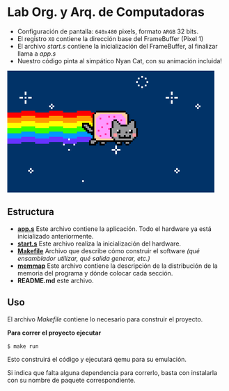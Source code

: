 # Lab Org. y Arq. de Computadoras

* Configuración de pantalla: `640x480` pixels, formato `ARGB` 32 bits.
* El registro `X0` contiene la dirección base del FrameBuffer (Pixel 1)
* El archivo _start.s_ contiene la inicialización del FrameBuffer, al finalizar llama a _app.s_
* Nuestro código pinta al simpático Nyan Cat, con su animación incluida!

![ Nyan Cat](nyan.gif)

## Estructura

* **[app.s](app.s)** Este archivo contiene la aplicación. Todo el hardware ya está inicializado anteriormente.
* **[start.s](start.s)** Este archivo realiza la inicialización del hardware.
* **[Makefile](Makefile)** Archivo que describe cómo construir el software _(qué ensamblador utilizar, qué salida generar, etc.)_
* **[memmap](memmap)** Este archivo contiene la descripción de la distribución de la memoria del programa y dónde colocar cada sección.
* **README.md** este archivo.

## Uso

El archivo _Makefile_ contiene lo necesario para construir el proyecto.

**Para correr el proyecto ejecutar**

```bash
$ make run
```
Esto construirá el código y ejecutará qemu para su emulación.

Si indica que falta alguna dependencia para correrlo, basta con instalarla con su nombre de paquete correspondiente.
